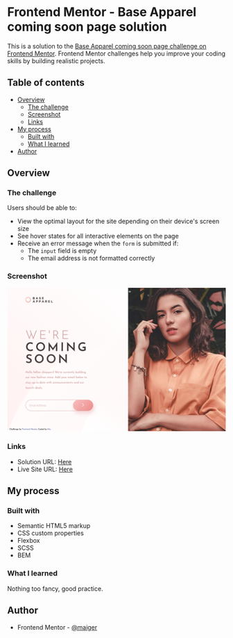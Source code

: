 # Frontend Mentor - Base Apparel coming soon page solution

This is a solution to the [Base Apparel coming soon page challenge on Frontend Mentor](https://www.frontendmentor.io/challenges/base-apparel-coming-soon-page-5d46b47f8db8a7063f9331a0). Frontend Mentor challenges help you improve your coding skills by building realistic projects.

## Table of contents

- [Overview](#overview)
  - [The challenge](#the-challenge)
  - [Screenshot](#screenshot)
  - [Links](#links)
- [My process](#my-process)
  - [Built with](#built-with)
  - [What I learned](#what-i-learned)
- [Author](#author)

## Overview

### The challenge

Users should be able to:

- View the optimal layout for the site depending on their device's screen size
- See hover states for all interactive elements on the page
- Receive an error message when the `form` is submitted if:
  - The `input` field is empty
  - The email address is not formatted correctly

### Screenshot

![](./images/screenshot.png)

### Links

- Solution URL: [Here](https://github.com/maiger/fem-base-apparel-coming-soon)
- Live Site URL: [Here](https://maiger.github.io/fem-base-apparel-coming-soon/)

## My process

### Built with

- Semantic HTML5 markup
- CSS custom properties
- Flexbox
- SCSS
- BEM

### What I learned

Nothing too fancy, good practice.

## Author

- Frontend Mentor - [@maiger](https://www.frontendmentor.io/profile/maiger)

